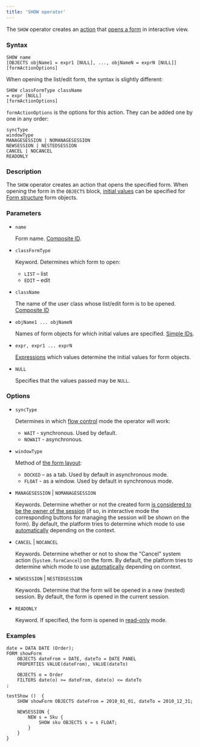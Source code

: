 ```yaml
---
title: 'SHOW operator'
---
```


The `SHOW` operator creates an [action](Actions.md) that [opens a form](In_an_interactive_view_SHOW_DIALOG.md) in interactive view. 

### Syntax

    SHOW name 
    [OBJECTS objName1 = expr1 [NULL], ..., objNameN = exprN [NULL]]
    [formActionOptions] 

When opening the list/edit form, the syntax is slightly different:

    SHOW classFormType className
    = expr [NULL]
    [formActionOptions] 

`formActionOptions` is the options for this action. They can be added one by one in any order:

    syncType
    windowType
    MANAGESESSION | NOMANAGESESSION
    NEWSESSION | NESTEDSESSION
    CANCEL | NOCANCEL
    READONLY

### Description

The `SHOW` operator creates an action that opens the specified form. When opening the form in the `OBJECTS` block, [initial values](Open_form.md#params) can be specified for [Form structure](Form_structure.md) form objects.

### Parameters

- `name`

    Form name. [Composite ID](IDs.md#cid).

- `classFormType`

    Keyword. Determines which form to open:

    - `LIST` – list
    - `EDIT` – edit

- `className`

    The name of the user class whose list/edit form is to be opened. [Composite ID](IDs.md#cid)

- `objName1 ... objNameN`

    Names of form objects for which initial values are specified. [Simple IDs](IDs.md#id).

- `expr, expr1 ... exprN`

    [Expressions](Expression.md) which values determine the initial values for form objects.

- `NULL`

    Specifies that the values passed may be `NULL`.

### Options

- `syncType`

    Determines in which [flow control](In_an_interactive_view_SHOW_DIALOG.md#flow) mode the operator will work:

    - `WAIT` - synchronous. Used by default.
    - `NOWAIT` - asynchronous.

- `windowType`

    Method of [the form layout](In_an_interactive_view_SHOW_DIALOG.md#location):

    - `DOCKED` – as a tab. Used by default in asynchronous mode.
    - `FLOAT` - as a window. Used by default in synchronous mode.

- `MANAGESESSION` | `NOMANAGESESSION`

    Keywords. Determine whether or not the created form [is considered to be the owner of the session](Interactive_view.md#owner) (if so, in interactive mode the corresponding buttons for managing the session will be shown on the form). By default, the platform tries to determine which mode to use [automatically](Interactive_view.md#sysactions) depending on the context.

- `CANCEL` | `NOCANCEL`

    Keywords. Determine whether or not to show the "Cancel" system action (`System.formCancel`) on the form. By default, the platform tries to determine which mode to use [automatically](Interactive_view.md#sysactions) depending on context.

- `NEWSESSION` | `NESTEDSESSION`

    Keywords. Determine that the form will be opened in a new (nested) session. By default, the form is opened in the current session.

- `READONLY`

    Keyword. If specified, the form is opened in [read-only](In_an_interactive_view_SHOW_DIALOG.md#extra) mode.

### Examples

```lsf
date = DATA DATE (Order);
FORM showForm
    OBJECTS dateFrom = DATE, dateTo = DATE PANEL
    PROPERTIES VALUE(dateFrom), VALUE(dateTo)

    OBJECTS o = Order
    FILTERS date(o) >= dateFrom, date(o) <= dateTo
;

testShow ()  {
    SHOW showForm OBJECTS dateFrom = 2010_01_01, dateTo = 2010_12_31;

    NEWSESSION {
        NEW s = Sku {
            SHOW sku OBJECTS s = s FLOAT;
        }
    }
}
```
